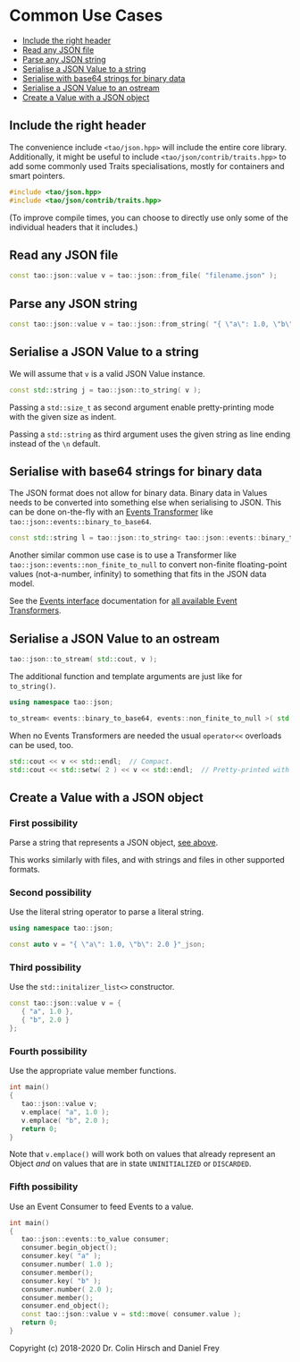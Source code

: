 # Common Use Cases

* [Include the right header](#include-the-right-header)
* [Read any JSON file](#read-any-json-file)
* [Parse any JSON string](#parse-any-json-string)
* [Serialise a JSON Value to a string](#serialise-a-json-value-to-a-string)
* [Serialise with base64 strings for binary data](#serialise-with-base64-strings-for-binary-data)
* [Serialise a JSON Value to an ostream](#serialise-a-json-value-to-an-ostream)
* [Create a Value with a JSON object](#create-a-value-with-a-json-object)

## Include the right header

The convenience include `<tao/json.hpp>` will include the entire core library.
Additionally, it might be useful to include `<tao/json/contrib/traits.hpp>` to add some commonly used Traits specialisations, mostly for containers and smart pointers.

```c++
#include <tao/json.hpp>
#include <tao/json/contrib/traits.hpp>
```

(To improve compile times, you can choose to directly use only some of the individual headers that it includes.)

## Read any JSON file

```c++
const tao::json::value v = tao::json::from_file( "filename.json" );
```

## Parse any JSON string

```c++
const tao::json::value v = tao::json::from_string( "{ \"a\": 1.0, \"b\": 2.0 }" );
```

## Serialise a JSON Value to a string

We will assume that `v` is a valid JSON Value instance.

```c++
const std::string j = tao::json::to_string( v );
```

Passing a `std::size_t` as second argument enable pretty-printing mode with the given size as indent.

Passing a `std::string` as third argument uses the given string as line ending instead of the `\n` default.

## Serialise with base64 strings for binary data

The JSON format does not allow for binary data.
Binary data in Values needs to be converted into something else when serialising to JSON.
This can be done on-the-fly with an [Events Transformer](Events-Interface.md#overview) like `tao::json::events::binary_to_base64`.

```c++
const std::string l = tao::json::to_string< tao::json::events::binary_to_base64 >( v );
```

Another similar common use case is to use a Transformer like `tao::json::events::non_finite_to_null` to convert non-finite floating-point values (not-a-number, infinity) to something that fits in the JSON data model.

See the [Events interface](Events-Interface.md) documentation for [all available Event Transformers](Events-Interface.md#included-transformers).

## Serialise a JSON Value to an ostream

```c++
tao::json::to_stream( std::cout, v );
```

The additional function and template arguments are just like for `to_string()`.

```c++
using namespace tao::json;

to_stream< events::binary_to_base64, events::non_finite_to_null >( std::cout, v, 3, "\r\n" );
```

When no Events Transformers are needed the usual `operator<<` overloads can be used, too.

```c++
std::cout << v << std::endl;  // Compact.
std::cout << std::setw( 2 ) << v << std::endl;  // Pretty-printed with indent 2.
```

## Create a Value with a JSON object

### First possibility

Parse a string that represents a JSON object, [see above](#parse-any-json-string).

This works similarly with files, and with strings and files in other supported formats.

### Second possibility

Use the literal string operator to parse a literal string.

```c++
using namespace tao::json;

const auto v = "{ \"a\": 1.0, \"b\": 2.0 }"_json;
```

### Third possibility

Use the `std::initalizer_list<>` constructor.

```c++
const tao::json::value v = {
   { "a", 1.0 },
   { "b", 2.0 }
};
```

### Fourth possibility

Use the appropriate value member functions.

```c++
int main()
{
   tao::json::value v;
   v.emplace( "a", 1.0 );
   v.emplace( "b", 2.0 );
   return 0;
}
```

Note that `v.emplace()` will work both on values that already represent an Object *and* on values that are in state `UNINITIALIZED` or `DISCARDED`.

### Fifth possibility

Use an Event Consumer to feed Events to a value.

```c++
int main()
{
   tao::json::events::to_value consumer;
   consumer.begin_object();
   consumer.key( "a" );
   consumer.number( 1.0 );
   consumer.member();
   consumer.key( "b" );
   consumer.number( 2.0 );
   consumer.member();
   consumer.end_object();
   const tao::json::value v = std::move( consumer.value );
   return 0;
}
```

Copyright (c) 2018-2020 Dr. Colin Hirsch and Daniel Frey
